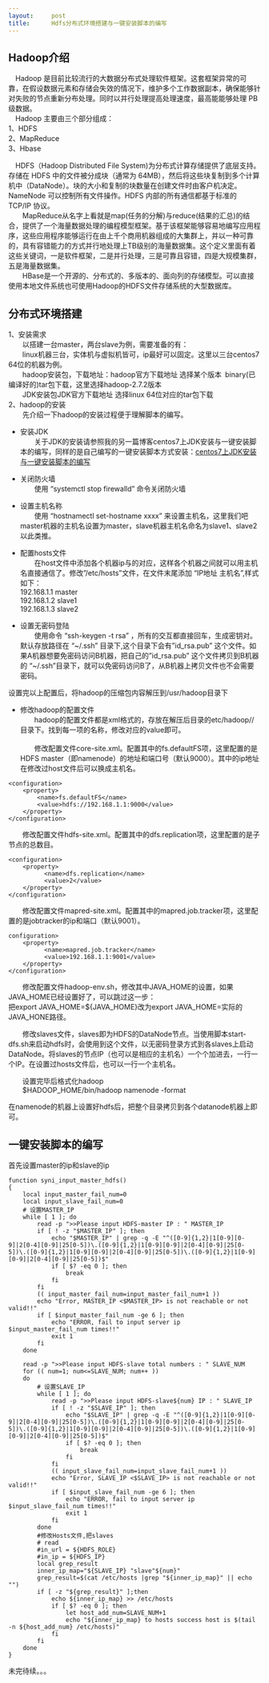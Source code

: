 ```yaml
---
layout:     post
title:      Hdfs分布式环境搭建与一键安装脚本的编写
---
```

<div id="article_content" class="article_content clearfix csdn-tracking-statistics" data-pid="blog" data-mod="popu_307" data-dsm="post">
								            <div id="content_views" class="markdown_views prism-atom-one-dark">
							<!-- flowchart 箭头图标 勿删 -->
							<svg xmlns="http://www.w3.org/2000/svg" style="display: none;"><path stroke-linecap="round" d="M5,0 0,2.5 5,5z" id="raphael-marker-block" style="-webkit-tap-highlight-color: rgba(0, 0, 0, 0);"></path></svg>
							<h2 id="hadoop介绍">Hadoop介绍</h2>

<p>  Hadoop 是目前比较流行的大数据分布式处理软件框架。这套框架异常的可靠，在假设数据元素和存储会失效的情况下，维护多个工作数据副本，确保能够针对失败的节点重新分布处理。同时以并行处理提高处理速度，最高能能够处理 PB 级数据。  <br>
  Hadoop 主要由三个部分组成：  <br>
1、HDFS  <br>
2、MapReduce  <br>
3、Hbase</p>

<p>  HDFS（Hadoop Distributed File System)为分布式计算存储提供了底层支持。存储在 HDFS 中的文件被分成块（通常为 64MB），然后将这些块复制到多个计算机中（DataNode）。块的大小和复制的块数量在创建文件时由客户机决定。NameNode 可以控制所有文件操作。HDFS 内部的所有通信都基于标准的 TCP/IP 协议。  <br>
    MapReduce从名字上看就是map(任务的分解)与reduce(结果的汇总)的结合，提供了一个海量数据处理的编程模型框架。基于该框架能够容易地编写应用程序，这些应用程序能够运行在由上千个商用机器组成的大集群上，并以一种可靠的，具有容错能力的方式并行地处理上TB级别的海量数据集。这个定义里面有着这些关键词，一是软件框架，二是并行处理，三是可靠且容错，四是大规模集群，五是海量数据集。  <br>
    HBase是一个开源的、分布式的、多版本的、面向列的存储模型。可以直接使用本地文件系统也可使用Hadoop的HDFS文件存储系统的大型数据库。</p>

<h2 id="分布式环境搭建">分布式环境搭建</h2>

<p>1、安装需求 <br>
    以搭建一台master，两台slave为例，需要准备的有： <br>
    linux机器三台，实体机与虚拟机皆可，ip最好可以固定。这里以三台centos7 64位的机器为例。 <br>
    hadoop安装包，下载地址：hadoop官方下载地址 选择某个版本 binary(已编译好的)tar包下载，这里选择hadoop-2.7.2版本 <br>
    JDK安装包JDK官方下载地址 选择linux 64位对应的tar包下载 <br>
2、hadoop的安装 <br>
    先介绍一下hadoop的安装过程便于理解脚本的编写。</p>

<ul>
<li><p>安装JDK <br>
    关于JDK的安装请参照我的另一篇博客centos7上JDK安装与一键安装脚本的编写，同样的是自己编写的一键安装脚本方式安装：<a href="http://blog.csdn.net/zuixuewosha/article/details/57125503" rel="nofollow">centos7上JDK安装与一键安装脚本的编写</a></p></li>
<li><p>关闭防火墙 <br>
    使用 “systemctl stop firewalld” 命令关闭防火墙</p></li>
<li><p>设置主机名称 <br>
    使用 “hostnamectl set-hostname xxxx” 来设置主机名，这里我们吧master机器的主机名设置为master，slave机器主机名命名为slave1、slave2以此类推。</p></li>
<li><p>配置hosts文件 <br>
    在host文件中添加各个机器ip与的对应，这样各个机器之间就可以用主机名直接通信了。修改”/etc/hosts”文件，在文件末尾添加 “IP地址 主机名”,样式如下：  <br>
192.168.1.1 master  <br>
192.168.1.2 slave1  <br>
192.168.1.3 slave2</p></li>
<li><p>设置无密码登陆 <br>
    使用命令 “ssh-keygen -t rsa” ，所有的交互都直接回车，生成密钥对。默认存放路径在 “~/.ssh” 目录下,这个目录下会有”id_rsa.pub” 这个文件。如果A机器想要免密码访问B机器，把自己的”id_rsa.pub” 这个文件拷贝到B机器的 “~/.ssh”目录下，就可以免密码访问B了，从B机器上拷贝文件也不会需要密码。</p></li>
</ul>

<p>设置完以上配置后，将hadoop的压缩包内容解压到/usr/hadoop目录下</p>

<ul>
<li>修改hadoop的配置文件 <br>
    hadoop的配置文件都是xml格式的，存放在解压后目录的etc/hadoop//目录下。找到每一项的名称，修改对应的value即可。 <br>
     <br>
    修改配置文件core-site.xml。配置其中的fs.defaultFS项，这里配置的是HDFS master（即namenode）的地址和端口号（默认9000）。其中的ip地址在修改过host文件后可以换成主机名。 </li>
</ul>

<pre class="prettyprint"><code class=" hljs xml"><span class="hljs-tag">&lt;<span class="hljs-title">configuration</span>&gt;</span>  
    <span class="hljs-tag">&lt;<span class="hljs-title">property</span>&gt;</span>  
        <span class="hljs-tag">&lt;<span class="hljs-title">name</span>&gt;</span>fs.defaultFS<span class="hljs-tag">&lt;/<span class="hljs-title">name</span>&gt;</span>  
        <span class="hljs-tag">&lt;<span class="hljs-title">value</span>&gt;</span>hdfs://192.168.1.1:9000<span class="hljs-tag">&lt;/<span class="hljs-title">value</span>&gt;</span>  
    <span class="hljs-tag">&lt;/<span class="hljs-title">property</span>&gt;</span>  
<span class="hljs-tag">&lt;/<span class="hljs-title">configuration</span>&gt;</span>  </code></pre>

<p>    修改配置文件hdfs-site.xml。配置其中的dfs.replication项，这里配置的是子节点的总数目。</p>



<pre class="prettyprint"><code class=" hljs xml"><span class="hljs-tag">&lt;<span class="hljs-title">configuration</span>&gt;</span>
    <span class="hljs-tag">&lt;<span class="hljs-title">property</span>&gt;</span>
          <span class="hljs-tag">&lt;<span class="hljs-title">name</span>&gt;</span>dfs.replication<span class="hljs-tag">&lt;/<span class="hljs-title">name</span>&gt;</span>
          <span class="hljs-tag">&lt;<span class="hljs-title">value</span>&gt;</span>2<span class="hljs-tag">&lt;/<span class="hljs-title">value</span>&gt;</span>    
    <span class="hljs-tag">&lt;/<span class="hljs-title">property</span>&gt;</span>
<span class="hljs-tag">&lt;/<span class="hljs-title">configuration</span>&gt;</span></code></pre>

<p>    修改配置文件mapred-site.xml。配置其中的mapred.job.tracker项，这里配置的是jobtracker的ip和端口（默认9001）。</p>



<pre class="prettyprint"><code class=" hljs xml">configuration&gt;
    <span class="hljs-tag">&lt;<span class="hljs-title">property</span>&gt;</span>
          <span class="hljs-tag">&lt;<span class="hljs-title">name</span>&gt;</span>mapred.job.tracker<span class="hljs-tag">&lt;/<span class="hljs-title">name</span>&gt;</span>
          <span class="hljs-tag">&lt;<span class="hljs-title">value</span>&gt;</span>192.168.1.1:9001<span class="hljs-tag">&lt;/<span class="hljs-title">value</span>&gt;</span>    
    <span class="hljs-tag">&lt;/<span class="hljs-title">property</span>&gt;</span>
<span class="hljs-tag">&lt;/<span class="hljs-title">configuration</span>&gt;</span></code></pre>

<p>    修改配置文件hadoop-env.sh，修改其中JAVA_HOME的设置，如果JAVA_HOME已经设置好了，可以跳过这一步： <br>
把export JAVA_HOME=${JAVA_HOME}改为export JAVA_HOME=实际的JAVA_HONE路径。</p>

<p>    修改slaves文件，slaves即为HDFS的DataNode节点。当使用脚本start-dfs.sh来启动hdfs时，会使用到这个文件，以无密码登录方式到各slaves上启动DataNode。将slaves的节点IP（也可以是相应的主机名）一个个加进去，一行一个IP。在设置过hosts文件后，也可以一行一个主机名。</p>

<p>    设置完毕后格式化hadoop <br>
    $HADOOP_HOME/bin/hadoop namenode -format</p>

<p>在namenode的机器上设置好hdfs后，把整个目录拷贝到各个datanode机器上即可。</p>



<h2 id="一键安装脚本的编写">一键安装脚本的编写</h2>

<p>首先设置master的ip和slave的ip</p>

<pre class="prettyprint"><code class="language-shell hljs bash">function <span class="hljs-function"><span class="hljs-title">syni_input_master_hdfs</span></span>()
{
    local input_master_fail_num=<span class="hljs-number">0</span>
    local input_slave_fail_num=<span class="hljs-number">0</span>
    <span class="hljs-comment"># 设置MASTER_IP</span>
    <span class="hljs-keyword">while</span> [ <span class="hljs-number">1</span> ]; <span class="hljs-keyword">do</span>
        <span class="hljs-built_in">read</span> -p <span class="hljs-string">"&gt;&gt;Please input HDFS-master IP : "</span> MASTER_IP
        <span class="hljs-keyword">if</span> [ ! -z <span class="hljs-string">"<span class="hljs-variable">$MASTER_IP</span>"</span> ]; <span class="hljs-keyword">then</span>
            <span class="hljs-built_in">echo</span> <span class="hljs-string">"<span class="hljs-variable">$MASTER_IP</span>"</span> | grep -q -E <span class="hljs-string">"^([0-9]{1,2}|1[0-9][0-9]|2[0-4][0-9]|25[0-5])\.([0-9]{1,2}|1[0-9][0-9]|2[0-4][0-9]|25[0-5])\.([0-9]{1,2}|1[0-9][0-9]|2[0-4][0-9]|25[0-5])\.([0-9]{1,2}|1[0-9][0-9]|2[0-4][0-9]|25[0-5])$"</span>
            <span class="hljs-keyword">if</span> [ $? <span class="hljs-operator">-eq</span> <span class="hljs-number">0</span> ]; <span class="hljs-keyword">then</span>
                <span class="hljs-keyword">break</span>
            <span class="hljs-keyword">fi</span>
        <span class="hljs-keyword">fi</span>
        (( input_master_fail_num=input_master_fail_num+<span class="hljs-number">1</span> ))
        <span class="hljs-built_in">echo</span> <span class="hljs-string">"Error, MASTER_IP &lt;<span class="hljs-variable">$MASTER_IP</span>&gt; is not reachable or not valid!!"</span>
        <span class="hljs-keyword">if</span> [ <span class="hljs-variable">$input_master_fail_num</span> -ge <span class="hljs-number">6</span> ]; <span class="hljs-keyword">then</span>
            <span class="hljs-built_in">echo</span> <span class="hljs-string">"ERROR, fail to input server ip <span class="hljs-variable">$input_master_fail_num</span> times!!"</span>
            <span class="hljs-keyword">exit</span> <span class="hljs-number">1</span>
        <span class="hljs-keyword">fi</span>
    <span class="hljs-keyword">done</span>

    <span class="hljs-built_in">read</span> -p <span class="hljs-string">"&gt;&gt;Please input HDFS-slave total numbers : "</span> SLAVE_NUM
    <span class="hljs-keyword">for</span> (( num=<span class="hljs-number">1</span>; num&lt;=SLAVE_NUM; num++ ))
    <span class="hljs-keyword">do</span>
        <span class="hljs-comment"># 设置SLAVE_IP</span>
        <span class="hljs-keyword">while</span> [ <span class="hljs-number">1</span> ]; <span class="hljs-keyword">do</span>
            <span class="hljs-built_in">read</span> -p <span class="hljs-string">"&gt;&gt;Please input HDFS-slave<span class="hljs-variable">${num}</span> IP : "</span> SLAVE_IP
            <span class="hljs-keyword">if</span> [ ! -z <span class="hljs-string">"<span class="hljs-variable">$SLAVE_IP</span>"</span> ]; <span class="hljs-keyword">then</span>
                <span class="hljs-built_in">echo</span> <span class="hljs-string">"<span class="hljs-variable">$SLAVE_IP</span>"</span> | grep -q -E <span class="hljs-string">"^([0-9]{1,2}|1[0-9][0-9]|2[0-4][0-9]|25[0-5])\.([0-9]{1,2}|1[0-9][0-9]|2[0-4][0-9]|25[0-5])\.([0-9]{1,2}|1[0-9][0-9]|2[0-4][0-9]|25[0-5])\.([0-9]{1,2}|1[0-9][0-9]|2[0-4][0-9]|25[0-5])$"</span>
                <span class="hljs-keyword">if</span> [ $? <span class="hljs-operator">-eq</span> <span class="hljs-number">0</span> ]; <span class="hljs-keyword">then</span>
                    <span class="hljs-keyword">break</span>
                <span class="hljs-keyword">fi</span>
            <span class="hljs-keyword">fi</span>
            (( input_slave_fail_num=input_slave_fail_num+<span class="hljs-number">1</span> ))
            <span class="hljs-built_in">echo</span> <span class="hljs-string">"Error, SLAVE_IP &lt;<span class="hljs-variable">$SLAVE_IP</span>&gt; is not reachable or not valid!!"</span>
            <span class="hljs-keyword">if</span> [ <span class="hljs-variable">$input_slave_fail_num</span> -ge <span class="hljs-number">6</span> ]; <span class="hljs-keyword">then</span>
                <span class="hljs-built_in">echo</span> <span class="hljs-string">"ERROR, fail to input server ip <span class="hljs-variable">$input_slave_fail_num</span> times!!"</span>
                <span class="hljs-keyword">exit</span> <span class="hljs-number">1</span>
            <span class="hljs-keyword">fi</span>
        <span class="hljs-keyword">done</span>
        <span class="hljs-comment">#修改Hosts文件,把slaves</span>
        <span class="hljs-comment"># read</span>
        <span class="hljs-comment">#in_url = ${HDFS_ROLE}</span>
        <span class="hljs-comment">#in_ip = ${HDFS_IP}</span>
        local grep_result
        inner_ip_map=<span class="hljs-string">"<span class="hljs-variable">${SLAVE_IP}</span> "</span>slave<span class="hljs-string">"<span class="hljs-variable">${num}</span>"</span>
        grep_result=$(cat /etc/hosts |grep <span class="hljs-string">"<span class="hljs-variable">${inner_ip_map}</span>"</span> || <span class="hljs-built_in">echo</span> <span class="hljs-string">""</span>) 
        <span class="hljs-keyword">if</span> [ -z <span class="hljs-string">"<span class="hljs-variable">${grep_result}</span>"</span> ];<span class="hljs-keyword">then</span>
            <span class="hljs-built_in">echo</span> <span class="hljs-variable">${inner_ip_map}</span> &gt;&gt; /etc/hosts
            <span class="hljs-keyword">if</span> [ $? <span class="hljs-operator">-eq</span> <span class="hljs-number">0</span> ]; <span class="hljs-keyword">then</span>
                <span class="hljs-built_in">let</span> host_add_num=SLAVE_NUM+<span class="hljs-number">1</span>
                <span class="hljs-built_in">echo</span> <span class="hljs-string">"<span class="hljs-variable">${inner_ip_map}</span> to hosts success host is <span class="hljs-variable">$(tail -n ${host_add_num} /etc/hosts)</span>"</span>
            <span class="hljs-keyword">fi</span>
        <span class="hljs-keyword">fi</span>
    <span class="hljs-keyword">done</span>
}
</code></pre>

<p>未完待续。。。</p>            </div>
						<link href="https://csdnimg.cn/release/phoenix/mdeditor/markdown_views-9e5741c4b9.css" rel="stylesheet">
                </div>